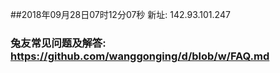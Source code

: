 ##2018年09月28日07时12分07秒 新址: 142.93.101.247
### 兔友常见问题及解答: https://github.com/wanggonging/d/blob/w/FAQ.md
